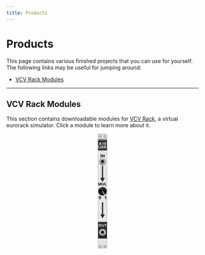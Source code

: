 ```yaml
---
title: Products
---
```


<h1>Products</h1>

This page contains various finished projects that you can use for yourself. <br>
The following links may be useful for jumping around:

- [VCV Rack Modules](#vcv-rack-modules)

<hr>

## VCV Rack Modules

This section contains downloadable modules for [VCV Rack](https://vcvrack.com/), a virtual eurorack simulator. Click a module to learn more about it.

<div style="text-align:center;">

<a href="/products/vcvrack/a10u8r">
<img src="/images/products/vcv/a10u8r.png" style="height: 300px">
</a>

</div>
